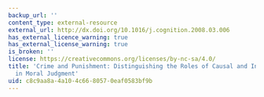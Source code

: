 ```yaml
---
backup_url: ''
content_type: external-resource
external_url: http://dx.doi.org/10.1016/j.cognition.2008.03.006
has_external_licence_warning: true
has_external_license_warning: true
is_broken: ''
license: https://creativecommons.org/licenses/by-nc-sa/4.0/
title: 'Crime and Punishment: Distinguishing the Roles of Causal and Intentional Analyses
  in Moral Judgment'
uid: c8c9aa8a-4a10-4c66-8057-0eaf0583bf9b
---
```

